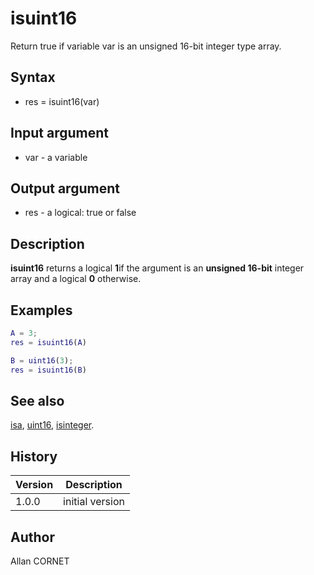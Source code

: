 # isuint16

Return true if variable var is an unsigned 16-bit integer type array.

## Syntax

- res = isuint16(var)

## Input argument

- var - a variable

## Output argument

- res - a logical: true or false

## Description

<b>isuint16</b> returns a logical <b>1</b>if the argument is an <b>unsigned 16-bit</b> integer array and a logical <b>0</b> otherwise.

## Examples

```matlab
A = 3;
res = isuint16(A)
```

```matlab
B = uint16(3);
res = isuint16(B)
```

## See also

[isa](isa.md), [uint16](../integer/uint16.md), [isinteger](isinteger.md).

## History

| Version | Description     |
| ------- | --------------- |
| 1.0.0   | initial version |

## Author

Allan CORNET
